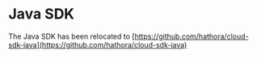 # Java SDK

The Java SDK has been relocated to [https://github.com/hathora/cloud-sdk-java](https://github.com/hathora/cloud-sdk-java)
